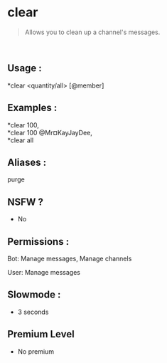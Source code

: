 # clear

> Allows you to clean up a channel's messages.

<br>

## Usage :

*clear <quantity/all> [@member]

## Examples :

*clear 100,
<br>*clear 100 @Mr¤KayJayDee,
<br>*clear all

## Aliases :

purge

## NSFW ?

- No

## Permissions :

Bot: Manage messages, Manage channels
<br>

User: Manage messages

## Slowmode :

- 3 seconds

## Premium Level

- No premium